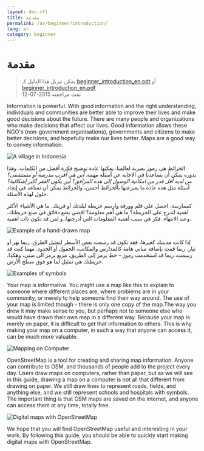 ```yaml
---
layout: doc-rtl
title: مقدمة
permalink: /ar/beginner/introduction/
lang: ar
category: beginner
---
```


مقدمة
============

> يمكن تنزيل هذا الدليل كـ [beginner_introduction_en.odt](/files/beginner_introduction_en.odt) أو [beginner_introduction_en.pdf](/files/beginner_introduction_en.pdf)  
> تمت مراجعته 2015-07-12  

Information is powerful. With good information and the right
understanding, individuals and communities are better able to improve
their lives and make good decisions about the future. There are many
people and organizations who make decisions that affect our lives. Good
information allows these NGO's (non-government organisations), governments and citizens to make better
decisions, and hopefully make our lives better. Maps are a good way
to convey information. 

![A village in Indonesia][]

الخرائط هي رموز بصرية لعالمنا. يمكنها عادة 
توضيح فكرة أفضل من الكلمات. وهذا بدوره يمكن أن يساعدنا
في الاجابة عن أسئلة مهمة. *أين هي أقرب مدرسة أو مستشفى؟ من
لديه أقل قدر من امكانية الوصول إلى هذه المرافق؟ أين يكون الفقر أكبر
إشكالية؟* أسئلة مثل هذه عاذة ما يعبرعنها بالخرائط أحسن،
والخرائط يمكن أن تساعد في إيجاد حلول لهذه الأسئلة. 

كممارسة، احصل على قلم وورقة وارسم خريطة لبلدتك أو قريتك. ما هي
الأشياء الأكثر أهمية لتدرج على الخريطة؟ ما هي أهم
معلومة؟ اقضي بضع دقائق في صنع خريطتك، وعند
الانتهاء، فكر في سبب أهمية المعلومات التي أدرجتها، و
لمن قد تكون ذات أهمية.

![Example of a hand-drawn map][]

إذا كانت مدينتك كغيرها، فقد تكون قد رسمت بعض الأسطر لتمثيل
الطرق، ربما نهر أو تيار. ربما قمت بإضافة مباني هامة
كالمدارس والمكاتب، الحقول أو الحدود. مهما كنت قد رسمت،
ربما قد استخدمت رموز – خط يرمز إلى الطريق، مربع
يرمز الى مبنى، وهكذا. خريطتك هي تمثيل لما هو
فوق سطح الأرض.

![Examples of symbols][]

Your map is informative. You might use a map like this to explain to
someone where different places are, where problems are in your
community, or merely to help someone find their way around. The use of
your map is limited though - there is only one copy of the map.The
way you drew it may make sense to you, but perhaps not to someone else
who would have drawn their own map in a different way. Because your map
is merely on paper, it is difficult to get that information to others.
This is why making your map on a computer, in such a way that anyone can
access it, can be much more valuable. 

![Mapping on Computer][]

OpenStreetMap is a tool for creating and sharing map information. 
Anyone can contribute to OSM, and thousands of people add to the project 
every day. Users draw maps on computers, rather than paper, but as we 
will see in this guide, drawing a map on a computer is not all that 
different from drawing on paper. We still draw lines to represent roads,
fields, and anything else, and we still represent schools and hospitals 
with symbols. The important thing is that OSM maps are saved on the 
internet, and anyone can access them at any time, totally free.

![Digital maps with OpenStreetMap][]

We hope that you will find OpenStreetMap useful and interesting in your
work. By following this guide, you should be able to quickly start
making digital maps with OpenStreetMap.


[A village in Indonesia]: /images/beginner/village-in-indonesia.png
[Example of a hand-drawn map]: /images/beginner/hand-drawn-map.png
[Examples of symbols]: /images/beginner/examples-of-symbols.png
[Mapping on Computer]: /images/beginner/mapping-on-computer.png
[Digital maps with OpenStreetMap]: /images/beginner/digital-maps-with-osm.png